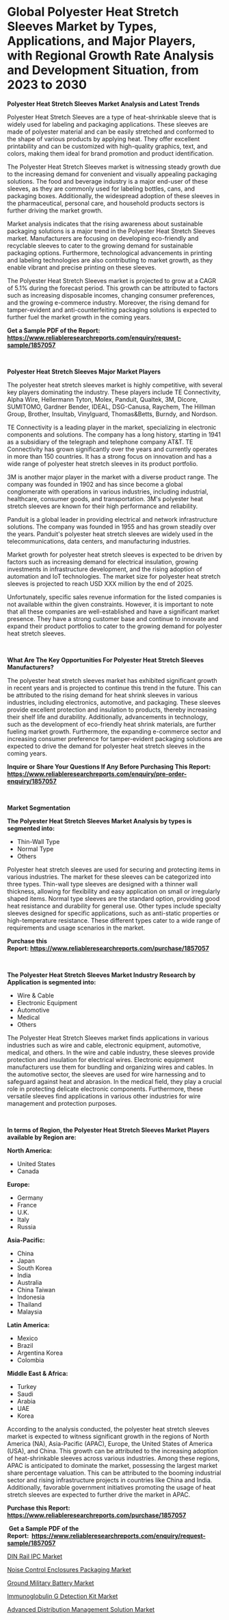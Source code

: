 <p><h1>Global Polyester Heat Stretch Sleeves Market by Types, Applications, and Major Players, with Regional Growth Rate Analysis and Development Situation, from 2023 to 2030</h1></p><p><strong>Polyester Heat Stretch Sleeves Market Analysis and Latest Trends</strong></p>
<p><p>Polyester Heat Stretch Sleeves are a type of heat-shrinkable sleeve that is widely used for labeling and packaging applications. These sleeves are made of polyester material and can be easily stretched and conformed to the shape of various products by applying heat. They offer excellent printability and can be customized with high-quality graphics, text, and colors, making them ideal for brand promotion and product identification.</p><p>The Polyester Heat Stretch Sleeves market is witnessing steady growth due to the increasing demand for convenient and visually appealing packaging solutions. The food and beverage industry is a major end-user of these sleeves, as they are commonly used for labeling bottles, cans, and packaging boxes. Additionally, the widespread adoption of these sleeves in the pharmaceutical, personal care, and household products sectors is further driving the market growth.</p><p>Market analysis indicates that the rising awareness about sustainable packaging solutions is a major trend in the Polyester Heat Stretch Sleeves market. Manufacturers are focusing on developing eco-friendly and recyclable sleeves to cater to the growing demand for sustainable packaging options. Furthermore, technological advancements in printing and labeling technologies are also contributing to market growth, as they enable vibrant and precise printing on these sleeves.</p><p>The Polyester Heat Stretch Sleeves market is projected to grow at a CAGR of 5.1% during the forecast period. This growth can be attributed to factors such as increasing disposable incomes, changing consumer preferences, and the growing e-commerce industry. Moreover, the rising demand for tamper-evident and anti-counterfeiting packaging solutions is expected to further fuel the market growth in the coming years.</p></p>
<p><strong>Get a Sample PDF of the Report:&nbsp; <a href="https://www.reliableresearchreports.com/enquiry/request-sample/1857057">https://www.reliableresearchreports.com/enquiry/request-sample/1857057</a></strong></p>
<p>&nbsp;</p>
<p><strong>Polyester Heat Stretch Sleeves Major Market Players</strong></p>
<p><p>The polyester heat stretch sleeves market is highly competitive, with several key players dominating the industry. These players include TE Connectivity, Alpha Wire, Hellermann Tyton, Molex, Panduit, Qualtek, 3M, Dicore, SUMITOMO, Gardner Bender, IDEAL, DSG-Canusa, Raychem, The Hillman Group, Brother, Insultab, Vinylguard, Thomas&Betts, Burndy, and Nordson.</p><p>TE Connectivity is a leading player in the market, specializing in electronic components and solutions. The company has a long history, starting in 1941 as a subsidiary of the telegraph and telephone company AT&T. TE Connectivity has grown significantly over the years and currently operates in more than 150 countries. It has a strong focus on innovation and has a wide range of polyester heat stretch sleeves in its product portfolio.</p><p>3M is another major player in the market with a diverse product range. The company was founded in 1902 and has since become a global conglomerate with operations in various industries, including industrial, healthcare, consumer goods, and transportation. 3M's polyester heat stretch sleeves are known for their high performance and reliability.</p><p>Panduit is a global leader in providing electrical and network infrastructure solutions. The company was founded in 1955 and has grown steadily over the years. Panduit's polyester heat stretch sleeves are widely used in the telecommunications, data centers, and manufacturing industries.</p><p>Market growth for polyester heat stretch sleeves is expected to be driven by factors such as increasing demand for electrical insulation, growing investments in infrastructure development, and the rising adoption of automation and IoT technologies. The market size for polyester heat stretch sleeves is projected to reach USD XXX million by the end of 2025.</p><p>Unfortunately, specific sales revenue information for the listed companies is not available within the given constraints. However, it is important to note that all these companies are well-established and have a significant market presence. They have a strong customer base and continue to innovate and expand their product portfolios to cater to the growing demand for polyester heat stretch sleeves.</p></p>
<p>&nbsp;</p>
<p><strong>What Are The Key Opportunities For Polyester Heat Stretch Sleeves Manufacturers?</strong></p>
<p><p>The polyester heat stretch sleeves market has exhibited significant growth in recent years and is projected to continue this trend in the future. This can be attributed to the rising demand for heat shrink sleeves in various industries, including electronics, automotive, and packaging. These sleeves provide excellent protection and insulation to products, thereby increasing their shelf life and durability. Additionally, advancements in technology, such as the development of eco-friendly heat shrink materials, are further fueling market growth. Furthermore, the expanding e-commerce sector and increasing consumer preference for tamper-evident packaging solutions are expected to drive the demand for polyester heat stretch sleeves in the coming years.</p></p>
<p><strong>Inquire or Share Your Questions If Any Before Purchasing This Report: <a href="https://www.reliableresearchreports.com/enquiry/pre-order-enquiry/1857057">https://www.reliableresearchreports.com/enquiry/pre-order-enquiry/1857057</a></strong></p>
<p>&nbsp;</p>
<p><strong>Market Segmentation</strong></p>
<p><strong>The Polyester Heat Stretch Sleeves Market Analysis by types is segmented into:</strong></p>
<p><ul><li>Thin-Wall Type</li><li>Normal Type</li><li>Others</li></ul></p>
<p><p>Polyester heat stretch sleeves are used for securing and protecting items in various industries. The market for these sleeves can be categorized into three types. Thin-wall type sleeves are designed with a thinner wall thickness, allowing for flexibility and easy application on small or irregularly shaped items. Normal type sleeves are the standard option, providing good heat resistance and durability for general use. Other types include specialty sleeves designed for specific applications, such as anti-static properties or high-temperature resistance. These different types cater to a wide range of requirements and usage scenarios in the market.</p></p>
<p><strong>Purchase this Report:&nbsp;<a href="https://www.reliableresearchreports.com/purchase/1857057">https://www.reliableresearchreports.com/purchase/1857057</a></strong></p>
<p>&nbsp;</p>
<p><strong>The Polyester Heat Stretch Sleeves Market Industry Research by Application is segmented into:</strong></p>
<p><ul><li>Wire & Cable</li><li>Electronic Equipment</li><li>Automotive</li><li>Medical</li><li>Others</li></ul></p>
<p><p>The Polyester Heat Stretch Sleeves market finds applications in various industries such as wire and cable, electronic equipment, automotive, medical, and others. In the wire and cable industry, these sleeves provide protection and insulation for electrical wires. Electronic equipment manufacturers use them for bundling and organizing wires and cables. In the automotive sector, the sleeves are used for wire harnessing and to safeguard against heat and abrasion. In the medical field, they play a crucial role in protecting delicate electronic components. Furthermore, these versatile sleeves find applications in various other industries for wire management and protection purposes.</p></p>
<p>&nbsp;</p>
<p><strong>In terms of Region, the Polyester Heat Stretch Sleeves Market Players available by Region are:</strong></p>
<p>
    <p> <strong> North America: </strong>
        <ul>
            <li>United States</li>
            <li>Canada</li>
        </ul>
        </p> 
    <p> <strong> Europe: </strong>
        <ul>
            <li>Germany</li>
            <li>France</li>
            <li>U.K.</li>
            <li>Italy</li>
            <li>Russia</li>
        </ul>
        </p> 
    <p> <strong> Asia-Pacific: </strong>
        <ul>
            <li>China</li>
            <li>Japan</li>
            <li>South Korea</li>
            <li>India</li>
            <li>Australia</li>
            <li>China Taiwan</li>
            <li>Indonesia</li>
            <li>Thailand</li>
            <li>Malaysia</li>
        </ul>
        </p> 
    <p> <strong> Latin America: </strong>
        <ul>
            <li>Mexico</li>
            <li>Brazil</li>
            <li>Argentina Korea</li>
            <li>Colombia</li>
        </ul>
        </p> 
    <p> <strong> Middle East & Africa: </strong>
        <ul>
            <li>Turkey</li>
            <li>Saudi</li>
            <li>Arabia</li>
            <li>UAE</li>
            <li>Korea</li>
        </ul>
    </p>
    </p>
<p><p>According to the analysis conducted, the polyester heat stretch sleeves market is expected to witness significant growth in the regions of North America (NA), Asia-Pacific (APAC), Europe, the United States of America (USA), and China. This growth can be attributed to the increasing adoption of heat-shrinkable sleeves across various industries. Among these regions, APAC is anticipated to dominate the market, possessing the largest market share percentage valuation. This can be attributed to the booming industrial sector and rising infrastructure projects in countries like China and India. Additionally, favorable government initiatives promoting the usage of heat stretch sleeves are expected to further drive the market in APAC.</p></p>
<p><strong>Purchase this Report: <a href="https://www.reliableresearchreports.com/purchase/1857057">https://www.reliableresearchreports.com/purchase/1857057</a></strong></p>
<p>&nbsp;<strong>Get a Sample PDF of the Report:&nbsp;&nbsp;<a href="https://www.reliableresearchreports.com/enquiry/request-sample/1857057">https://www.reliableresearchreports.com/enquiry/request-sample/1857057</a></strong></p>
<p><strong></strong></p>
<p><p><a href="https://medium.com/@favor.case.flash/din-rail-ipc-market-share-evolution-and-market-growth-trends-2023-2030-f3c7d4af49e6">DIN Rail IPC Market</a></p><p><a href="https://www.linkedin.com/pulse/noise-control-enclosures-packaging-market-size-2023-/">Noise Control Enclosures Packaging Market</a></p><p><a href="https://github.com/merzlyukov93/Market-Research-Report-List-1/blob/main/ground-military-battery-market.md">Ground Military Battery Market</a></p><p><a href="https://medium.com/@half.skull.am/immunoglobulin-g-detection-kit-market-the-key-to-successful-business-strategy-forecast-till-2030-2abfe54a3771">Immunoglobulin G Detection Kit Market</a></p><p><a href="https://github.com/sofyaavrova/Market-Research-Report-List-1/blob/main/advanced-distribution-management-solution-market.md">Advanced Distribution Management Solution Market</a></p></p>